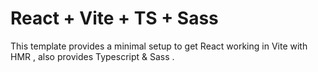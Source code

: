 # React + Vite + TS + Sass

This template provides a minimal setup to get React working in Vite with HMR , also provides Typescript & Sass .
